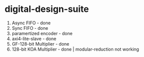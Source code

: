 # digital-design-suite
1.  Async FIFO             - done
2.  Sync FIFO              - done
3.  paramertized encoder   - done
4.  axi4-lite-slave        - done
5.  GF-128-bit Multiplier  - done
6.  128-bit KOA Multiplier - done | modular-reduction not working
